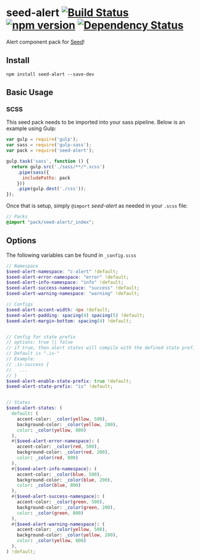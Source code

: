 # seed-alert [![Build Status](https://travis-ci.org/helpscout/seed-alert.svg?branch=master)](https://travis-ci.org/helpscout/seed-alert) [![npm version](https://badge.fury.io/js/seed-alert.svg)](https://badge.fury.io/js/seed-alert) [![Dependency Status](https://david-dm.org/helpscout/seed-alert.svg)](https://david-dm.org/helpscout/seed-alert)

Alert component pack for [Seed](https://github.com/helpscout/seed)!

## Install
```
npm install seed-alert --save-dev
```


## Basic Usage

### SCSS
This seed pack needs to be imported into your sass pipeline. Below is an example using Gulp:


```javascript
var gulp = require('gulp');
var sass = require('gulp-sass');
var pack = require('seed-alert');

gulp.task('sass', function () {
  return gulp.src('./sass/**/*.scss')
    .pipe(sass({
      includePaths: pack
    }))
    .pipe(gulp.dest('./css'));
});
```

Once that is setup, simply `@import` *seed-alert* as needed in your `.scss` file:

```scss
// Packs
@import "pack/seed-alert/_index";
```

## Options

The following variables can be found in `_config.scss`

```scss
// Namespace
$seed-alert-namespace: "c-alert" !default;
$seed-alert-error-namespace: "error" !default;
$seed-alert-info-namespace: "info" !default;
$seed-alert-success-namespace: "success" !default;
$seed-alert-warning-namespace: "warning" !default;

// Configs
$seed-alert-accent-width: 4px !default;
$seed-alert-padding: spacing(4) spacing(5) !default;
$seed-alert-margin-bottom: spacing(4) !default;


// Config for state prefix
// options: true || false
// if true, then alert states will compile with the defined state prefix
// Default is ".is-"
// Example:
// .is-success {
//   ...
// }
$seed-alert-enable-state-prefix: true !default;
$seed-alert-state-prefix: "is" !default;


// States
$seed-alert-states: (
  default: (
    accent-color: _color(yellow, 500),
    background-color: _color(yellow, 200),
    color: _color(yellow, 800)
  ),
  #{$seed-alert-error-namespace}: (
    accent-color: _color(red, 500),
    background-color: _color(red, 200),
    color: _color(red, 800)
  ),
  #{$seed-alert-info-namespace}: (
    accent-color: _color(blue, 500),
    background-color: _color(blue, 200),
    color: _color(blue, 800)
  ),
  #{$seed-alert-success-namespace}: (
    accent-color: _color(green, 500),
    background-color: _color(green, 200),
    color: _color(green, 800)
  ),
  #{$seed-alert-warning-namespace}: (
    accent-color: _color(yellow, 500),
    background-color: _color(yellow, 200),
    color: _color(yellow, 800)
  ),
) !default;
```
